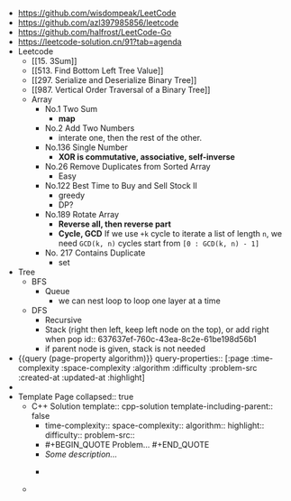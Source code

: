 - https://github.com/wisdompeak/LeetCode
- https://github.com/azl397985856/leetcode
- https://github.com/halfrost/LeetCode-Go
- https://leetcode-solution.cn/91?tab=agenda
- Leetcode
	- [[15. 3Sum]]
	- [[513. Find Bottom Left Tree Value]]
	- [[297. Serialize and Deserialize Binary Tree]]
	- [[987. Vertical Order Traversal of a Binary Tree]]
	- Array
		- No.1 Two Sum
			- **map**
		- No.2 Add Two Numbers
			- interate one, then the rest of the other.
		- No.136 Single Number
			- **XOR is commutative, associative, self-inverse**
		- No.26 Remove Duplicates from Sorted Array
			- Easy
		- No.122 Best Time to Buy and Sell Stock II
			- greedy
			- DP?
		- No.189 Rotate Array
			- **Reverse all, then reverse part**
			- **Cycle, GCD** 
			  If we use `+k` cycle to iterate a list of length `n`, we need `GCD(k, n)` cycles start from `[0 : GCD(k, n) - 1]`
		- No. 217 Contains Duplicate
			- set
- Tree
	- BFS
		- Queue
			- we can nest loop to loop one layer at a time
	- DFS
		- Recursive
		- Stack (right then left, keep left node on the top), or add right when pop
		  id:: 637637ef-760c-43ea-8c2e-61be198d56b1
		- if parent node is given, stack is not needed
- {{query (page-property algorithm)}}
  query-properties:: [:page :time-complexity :space-complexity :algorithm :difficulty :problem-src :created-at :updated-at :highlight]
-
- Template Page
  collapsed:: true
	- C++ Solution
	  template:: cpp-solution
	  template-including-parent:: false
		- time-complexity:: 
		  space-complexity:: 
		  algorithm:: 
		  highlight:: 
		  difficulty:: 
		  problem-src::
		- #+BEGIN_QUOTE
		  Problem...
		  #+END_QUOTE
		- *Some description...*
		- ```cpp
		  ```
	-